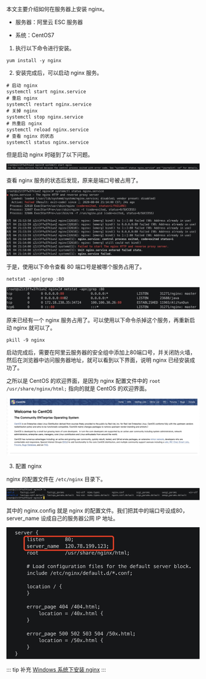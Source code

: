 本文主要介绍如何在服务器上安装 nginx。

- 服务器：阿里云 ESC 服务器

- 系统：CentOS7

1. 执行以下命令进行安装。

```shell
yum install -y nginx
```

2. 安装完成后，可以启动 nginx 服务。

```shell
# 启动 nginx
systemctl start nginx.service
# 重启 nginx
systemctl restart nginx.service
# 关掉 nginx
systemctl stop nginx.service
# 热重启 nginx
systemctl reload nginx.service
# 查看 nginx 的状态
systemctl status nginx.service
```

但是启动 nginx 时碰到了以下问题。

![nginx](../.vuepress/public/assets/image/nginx/install1.png 'nginx')

查看 nginx 服务的状态后发现，原来是端口号被占用了。

![nginx](../.vuepress/public/assets/image/nginx/install2.png 'nginx')

于是，使用以下命令查看 80 端口号是被哪个服务占用了。

```shell
netstat -apn|grep :80
```

![nginx](../.vuepress/public/assets/image/nginx/install3.png 'nginx')

原来已经有一个 nginx 服务占用了。可以使用以下命令杀掉这个服务，再重新启动 nginx 就可以了。

```shell
pkill -9 nginx
```

启动完成后，需要在阿里云服务器的安全组中添加上80端口号，并关闭防火墙，然后在浏览器中访问服务器地址，就可以看到以下界面，说明 nginx 已经安装成功了。

之所以是 CentOS 的欢迎界面，是因为 nginx 配置文件中的 `root /usr/share/nginx/html;` 指向的就是 CentOS 的欢迎界面。

![nginx](../.vuepress/public/assets/image/nginx/install5.png 'nginx')

3. 配置 nginx

nginx 的配置文件在 `/etc/nginx` 目录下。

![nginx](../.vuepress/public/assets/image/nginx/install4.png 'nginx')

其中的 nginx.config 就是 nginx 的配置文件。我们把其中的端口号设成80，server_name 设成自己的服务器公网 IP 地址。

![nginx](../.vuepress/public/assets/image/nginx/install6.png 'nginx')

::: tip 补充
[Windows 系统下安装 nginx](https://www.cnblogs.com/qfb620/p/5508468.html)
:::